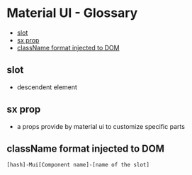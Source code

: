 # Material UI - Glossary

* [slot](#slot)
* [sx prop](#sx-prop)
* [className format injected to DOM](#classname-format-injected-to-dom)

## slot

- descendent element

## sx prop

- a props provide by material ui to customize specific parts

## className format injected to DOM

`[hash]-Mui[Component name]-[name of the slot]`

